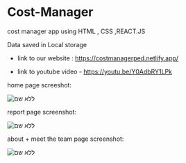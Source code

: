 # Cost-Manager
cost manager app using HTML , CSS ,REACT.JS

Data saved in Local storage

* link to our website : https://costmanagerped.netlify.app/

* link to youtube video - https://youtu.be/Y0AdbRY1LPk

home page screeshot:

![ללא שם](https://user-images.githubusercontent.com/104712912/216678226-066c415c-2b20-4c23-9cf8-78d8d4339d5d.png)

report page screenshot: 

![ללא שם](https://user-images.githubusercontent.com/104712912/216678616-d5d99fc6-74b2-46b3-94d8-55501d926660.png)

about + meet the team page screenshot:

![ללא שם](https://user-images.githubusercontent.com/104712912/216679017-13cd7468-0dc9-442d-8b18-996007fb96c2.png)
